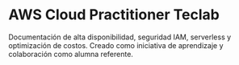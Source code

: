 # AWS Cloud Practitioner Teclab
Documentación de alta disponibilidad, seguridad IAM, serverless y optimización de costos. Creado como iniciativa de aprendizaje y colaboración como alumna referente.
